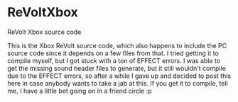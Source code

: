# ReVoltXbox
ReVolt Xbox source code

This is the Xbox ReVolt source code, which also happens to include the PC source code since it depends on a few files from that.
I tried getting it to compile myself, but I got stuck with a ton of EFFECT errors. I was able to get the missing sound header files to generate, but it still
wouldn't compile due to the EFFECT errors, so after a while I gave up and decided to post this here in case anybody wants to take a jab at this. If you get it
to compile, tell me, I have a little bet going on in a friend circle :p
